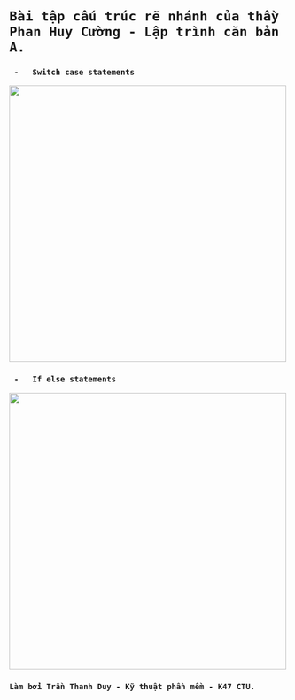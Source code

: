 # `Bài tập cấu trúc rẽ nhánh của thầy Phan Huy Cường - Lập trình căn bản A.`
 ### ` -   Switch case statements`
[<img src="https://static.javatpoint.com/cpages/images/cswitch.png" width="500" />](image.png)
 ### ` -   If else statements`
[<img src="https://media.geeksforgeeks.org/wp-content/uploads/decision-making-c-4.png" width="500" />](image.png)   
  
### `Làm bởi Trần Thanh Duy - Kỹ thuật phần mềm - K47 CTU.`
